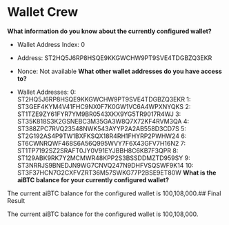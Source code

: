 # Wallet Crew

**What information do you know about the currently configured wallet?**

- Wallet Address Index: 0
- Address: ST2HQ5J6RP8HSQE9KKGWCHW9PT9SVE4TDGBZQ3EKR
- Nonce: Not available
**What other wallet addresses do you have access to?**

- Wallet Addresses:
  0: ST2HQ5J6RP8HSQE9KKGWCHW9PT9SVE4TDGBZQ3EKR
  1: ST3GEF4KYM4V41FHC9NX0F7K0GW1VC6A4WPXNYQKS
  2: ST1TZE9ZY61FYR7YM9BR0543XKX9YG5TR9017R4WJ
  3: ST35K818S3K2GSNEBC3M35GA3W8Q7X72KF4RVM3QA
  4: ST388ZPC7RVQ23548NWK543AYYP2A2AB558D3CD7S
  5: ST2G192AS4P9TW1BXFKSQX18R4RH1FHYRP2PWHW24
  6: ST6CWNRQWF468S6A56Q995WVY7F6X43GFV7H16N2
  7: ST1TP7192SZ2SRAFT0JY0V91EYJBBH8C6KB7F3QPR
  8: ST129ABK9RK7Y2MCMWR48KPP2S3BSSDDMZTD959SY
  9: ST3NRRJS9BNEDJN9WG7CNVQ247N9DHFVSQSWF9K14
  10: ST3F37HCN7G2CXFVZRT36M57SWKG77P2BSE9ET80W
**What is the aiBTC balance for your currently configured wallet?**

The current aiBTC balance for the configured wallet is 100,108,000.## Final Result

The current aiBTC balance for the configured wallet is 100,108,000.